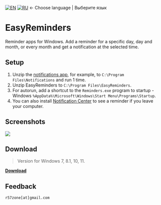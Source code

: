 [![EN](https://user-images.githubusercontent.com/9499881/33184537-7be87e86-d096-11e7-89bb-f3286f752bc6.png)](https://github.com/r57zone/EasyReminders/) 
[![RU](https://user-images.githubusercontent.com/9499881/27683795-5b0fbac6-5cd8-11e7-929c-057833e01fb1.png)](https://github.com/r57zone/EasyReminders/blob/master/README.RU.md) 
← Choose language | Выберите язык

# EasyReminders
Reminder apps for Windows. Add a reminder for a specific day, day and month, or every month and get a notification at the selected time.

## Setup
1. Unzip the [notifications app](https://github.com/r57zone/Notifications), for example, to `C:\Program Files\Notifications` and run 1 time.
2. Unzip EasyReminders to `C:\Program Files\EasyReminders`.
3. For autorun, add a shortcut to the `Reminders.exe` program to startup - Windows `%AppData%\Microsoft\Windows\Start Menu\Programs\Startup`.
4. You can also install [Notification Center](https://github.com/r57zone/NotificationCenter) to see a reminder if you leave your computer.

## Screenshots
![](https://github.com/user-attachments/assets/39de686b-e2fd-4708-b888-4ee315a26a6c)

## Download
>Version for Windows 7, 8.1, 10, 11.

**[Download](https://github.com/r57zone/EasyReminders/releases)**

## Feedback
`r57zone[at]gmail.com`